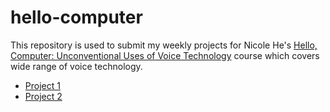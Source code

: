 # hello-computer
This repository is used to submit my weekly projects for Nicole He's [Hello, Computer: Unconventional Uses of Voice Technology](https://nicolehe.github.io/) course which covers wide range of voice technology.

* [Project 1](https://byjoohyunpark.github.io/hello-computer/week1/)
* [Project 2](https://byjoohyunpark.github.io/hello-computer/week2/)
